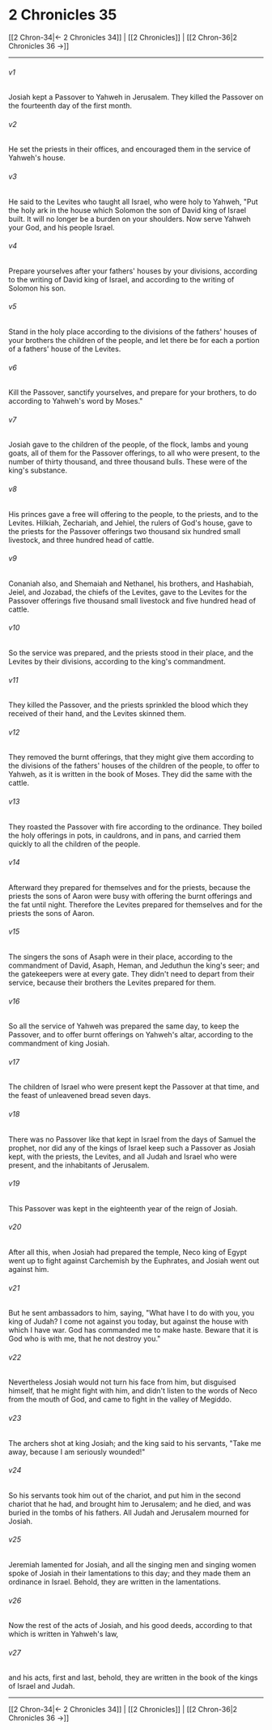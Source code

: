# 2 Chronicles 35

[[2 Chron-34|← 2 Chronicles 34]] | [[2 Chronicles]] | [[2 Chron-36|2 Chronicles 36 →]]
***



###### v1 
Josiah kept a Passover to Yahweh in Jerusalem. They killed the Passover on the fourteenth day of the first month. 

###### v2 
He set the priests in their offices, and encouraged them in the service of Yahweh's house. 

###### v3 
He said to the Levites who taught all Israel, who were holy to Yahweh, "Put the holy ark in the house which Solomon the son of David king of Israel built. It will no longer be a burden on your shoulders. Now serve Yahweh your God, and his people Israel. 

###### v4 
Prepare yourselves after your fathers' houses by your divisions, according to the writing of David king of Israel, and according to the writing of Solomon his son. 

###### v5 
Stand in the holy place according to the divisions of the fathers' houses of your brothers the children of the people, and let there be for each a portion of a fathers' house of the Levites. 

###### v6 
Kill the Passover, sanctify yourselves, and prepare for your brothers, to do according to Yahweh's word by Moses." 

###### v7 
Josiah gave to the children of the people, of the flock, lambs and young goats, all of them for the Passover offerings, to all who were present, to the number of thirty thousand, and three thousand bulls. These were of the king's substance. 

###### v8 
His princes gave a free will offering to the people, to the priests, and to the Levites. Hilkiah, Zechariah, and Jehiel, the rulers of God's house, gave to the priests for the Passover offerings two thousand six hundred small livestock, and three hundred head of cattle. 

###### v9 
Conaniah also, and Shemaiah and Nethanel, his brothers, and Hashabiah, Jeiel, and Jozabad, the chiefs of the Levites, gave to the Levites for the Passover offerings five thousand small livestock and five hundred head of cattle. 

###### v10 
So the service was prepared, and the priests stood in their place, and the Levites by their divisions, according to the king's commandment. 

###### v11 
They killed the Passover, and the priests sprinkled the blood which they received of their hand, and the Levites skinned them. 

###### v12 
They removed the burnt offerings, that they might give them according to the divisions of the fathers' houses of the children of the people, to offer to Yahweh, as it is written in the book of Moses. They did the same with the cattle. 

###### v13 
They roasted the Passover with fire according to the ordinance. They boiled the holy offerings in pots, in cauldrons, and in pans, and carried them quickly to all the children of the people. 

###### v14 
Afterward they prepared for themselves and for the priests, because the priests the sons of Aaron were busy with offering the burnt offerings and the fat until night. Therefore the Levites prepared for themselves and for the priests the sons of Aaron. 

###### v15 
The singers the sons of Asaph were in their place, according to the commandment of David, Asaph, Heman, and Jeduthun the king's seer; and the gatekeepers were at every gate. They didn't need to depart from their service, because their brothers the Levites prepared for them. 

###### v16 
So all the service of Yahweh was prepared the same day, to keep the Passover, and to offer burnt offerings on Yahweh's altar, according to the commandment of king Josiah. 

###### v17 
The children of Israel who were present kept the Passover at that time, and the feast of unleavened bread seven days. 

###### v18 
There was no Passover like that kept in Israel from the days of Samuel the prophet, nor did any of the kings of Israel keep such a Passover as Josiah kept, with the priests, the Levites, and all Judah and Israel who were present, and the inhabitants of Jerusalem. 

###### v19 
This Passover was kept in the eighteenth year of the reign of Josiah. 

###### v20 
After all this, when Josiah had prepared the temple, Neco king of Egypt went up to fight against Carchemish by the Euphrates, and Josiah went out against him. 

###### v21 
But he sent ambassadors to him, saying, "What have I to do with you, you king of Judah? I come not against you today, but against the house with which I have war. God has commanded me to make haste. Beware that it is God who is with me, that he not destroy you." 

###### v22 
Nevertheless Josiah would not turn his face from him, but disguised himself, that he might fight with him, and didn't listen to the words of Neco from the mouth of God, and came to fight in the valley of Megiddo. 

###### v23 
The archers shot at king Josiah; and the king said to his servants, "Take me away, because I am seriously wounded!" 

###### v24 
So his servants took him out of the chariot, and put him in the second chariot that he had, and brought him to Jerusalem; and he died, and was buried in the tombs of his fathers. All Judah and Jerusalem mourned for Josiah. 

###### v25 
Jeremiah lamented for Josiah, and all the singing men and singing women spoke of Josiah in their lamentations to this day; and they made them an ordinance in Israel. Behold, they are written in the lamentations. 

###### v26 
Now the rest of the acts of Josiah, and his good deeds, according to that which is written in Yahweh's law, 

###### v27 
and his acts, first and last, behold, they are written in the book of the kings of Israel and Judah.

***
[[2 Chron-34|← 2 Chronicles 34]] | [[2 Chronicles]] | [[2 Chron-36|2 Chronicles 36 →]]
